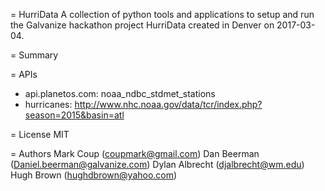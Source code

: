 = HurriData
A collection of python tools and applications to setup and run
the Galvanize hackathon project HurriData created in Denver on
2017-03-04.

= Summary

= APIs
* api.planetos.com: noaa_ndbc_stdmet_stations
* hurricanes: http://www.nhc.noaa.gov/data/tcr/index.php?season=2015&basin=atl

= License
MIT

= Authors
Mark Coup (coupmark@gmail.com)
Dan Beerman (Daniel.beerman@galvanize.com)
Dylan Albrecht (djalbrecht@wm.edu)
Hugh Brown (hughdbrown@yahoo.com)
